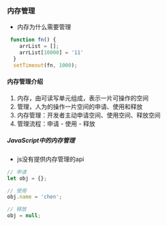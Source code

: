 ### 内存管理

* 内存为什么需要管理

```js
 function fn() {
    arrList = [];
    arrList[10000] = '11'
  }
  setTimeout(fn, 1000);
```

#### 内存管理介绍

1. 内存，由可读写单元组成，表示一片可操作的空间
2. 管理，人为的操作一片空间的申请、使用和释放
3. 内存管理：开发者主动申请空间、使用空间、释放空间
4. 管理流程：申请 - 使用 - 释放

##### JavaScript中的内存管理

* js没有提供内存管理的api

```js
// 申请
let obj = {};

// 使用
obj.name = 'chen';

// 释放
obj = null;
```